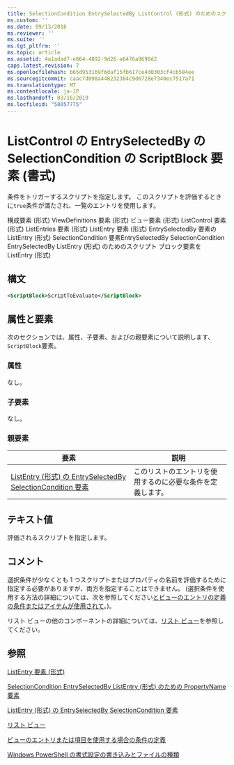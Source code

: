 ```yaml
---
title: SelectionCondition EntrySelectedBy ListControl (形式) のためのスクリプト ブロックの要素 |Microsoft Docs
ms.custom: ''
ms.date: 09/13/2016
ms.reviewer: ''
ms.suite: ''
ms.tgt_pltfrm: ''
ms.topic: article
ms.assetid: 4a1adad7-e864-4892-9d26-a6476a9698d2
caps.latest.revision: 7
ms.openlocfilehash: b65d953169f6daf15fb617ce4d0303cf4cb584ee
ms.sourcegitcommit: caac7d098a448232304c9d6728e7340ec7517a71
ms.translationtype: MT
ms.contentlocale: ja-JP
ms.lasthandoff: 03/16/2019
ms.locfileid: "58057775"
---
```

# <a name="scriptblock-element-for-selectioncondition-for-entryselectedby-for-listcontrol-format"></a>ListControl の EntrySelectedBy の SelectionCondition の ScriptBlock 要素 (書式)

条件をトリガーするスクリプトを指定します。 このスクリプトを評価するときに`true`条件が満たされ、一覧のエントリを使用します。

構成要素 (形式) ViewDefinitions 要素 (形式) ビュー要素 (形式) ListControl 要素 (形式) ListEntries 要素 (形式) ListEntry 要素 (形式) EntrySelectedBy 要素の ListEntry (形式) SelectionCondition 要素EntrySelectedBy SelectionCondition EntrySelectedBy ListEntry (形式) のためのスクリプト ブロック要素を ListEntry (形式)

## <a name="syntax"></a>構文

```xml
<ScriptBlock>ScriptToEvaluate</ScriptBlock>
```

## <a name="attributes-and-elements"></a>属性と要素

次のセクションでは、属性、子要素、およびの親要素について説明します、`ScriptBlock`要素。

### <a name="attributes"></a>属性

なし。

### <a name="child-elements"></a>子要素

なし。

### <a name="parent-elements"></a>親要素

|要素|説明|
|-------------|-----------------|
|[ListEntry (形式) の EntrySelectedBy SelectionCondition 要素](./selectioncondition-element-for-entryselectedby-for-listcontrol-format.md)|このリストのエントリを使用するのに必要な条件を定義します。|

## <a name="text-value"></a>テキスト値

評価されるスクリプトを指定します。

## <a name="remarks"></a>コメント

選択条件が少なくとも 1 つスクリプトまたはプロパティの名前を評価するために指定する必要がありますが、両方を指定することはできません。 (選択条件を使用する方法の詳細については、次を参照してください[とビューのエントリの定義の条件またはアイテムが使用されて](./defining-conditions-for-displaying-data.md)。)。

リスト ビューの他のコンポーネントの詳細については、[リスト ビュー](./creating-a-list-view.md)を参照してください。

## <a name="see-also"></a>参照

[ListEntry 要素 (形式)](./listentry-element-for-listcontrol-format.md)

[SelectionCondition EntrySelectedBy ListEntry (形式) のための PropertyName 要素](./propertyname-element-for-selectioncondition-for-entryselectedby-for-listcontrol-format.md)

[ListEntry (形式) の EntrySelectedBy SelectionCondition 要素](./selectioncondition-element-for-entryselectedby-for-listcontrol-format.md)

[リスト ビュー](./creating-a-list-view.md)

[ビューのエントリまたは項目を使用する場合の条件の定義](./defining-conditions-for-displaying-data.md)

[Windows PowerShell の書式設定の書き込みとファイルの種類](./writing-a-powershell-formatting-file.md)
